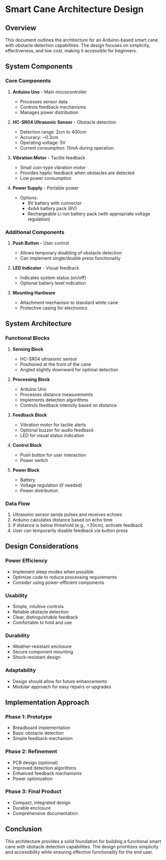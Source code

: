 # Smart Cane Architecture Design

## Overview
This document outlines the architecture for an Arduino-based smart cane with obstacle detection capabilities. The design focuses on simplicity, effectiveness, and low cost, making it accessible for beginners.

## System Components

### Core Components
1. **Arduino Uno** - Main microcontroller
   - Processes sensor data
   - Controls feedback mechanisms
   - Manages power distribution

2. **HC-SR04 Ultrasonic Sensor** - Obstacle detection
   - Detection range: 2cm to 400cm
   - Accuracy: ~0.3cm
   - Operating voltage: 5V
   - Current consumption: 15mA during operation

3. **Vibration Motor** - Tactile feedback
   - Small coin-type vibration motor
   - Provides haptic feedback when obstacles are detected
   - Low power consumption

4. **Power Supply** - Portable power
   - Options:
     - 9V battery with connector
     - 4xAA battery pack (6V)
     - Rechargeable Li-ion battery pack (with appropriate voltage regulation)

### Additional Components
1. **Push Button** - User control
   - Allows temporary disabling of obstacle detection
   - Can implement single/double press functionality

2. **LED Indicator** - Visual feedback
   - Indicates system status (on/off)
   - Optional battery level indication

3. **Mounting Hardware**
   - Attachment mechanism to standard white cane
   - Protective casing for electronics

## System Architecture

### Functional Blocks
1. **Sensing Block**
   - HC-SR04 ultrasonic sensor
   - Positioned at the front of the cane
   - Angled slightly downward for optimal detection

2. **Processing Block**
   - Arduino Uno
   - Processes distance measurements
   - Implements detection algorithms
   - Controls feedback intensity based on distance

3. **Feedback Block**
   - Vibration motor for tactile alerts
   - Optional buzzer for audio feedback
   - LED for visual status indication

4. **Control Block**
   - Push button for user interaction
   - Power switch

5. **Power Block**
   - Battery
   - Voltage regulation (if needed)
   - Power distribution

### Data Flow
1. Ultrasonic sensor sends pulses and receives echoes
2. Arduino calculates distance based on echo time
3. If distance is below threshold (e.g., <30cm), activate feedback
4. User can temporarily disable feedback via button press

## Design Considerations

### Power Efficiency
- Implement sleep modes when possible
- Optimize code to reduce processing requirements
- Consider using power-efficient components

### Usability
- Simple, intuitive controls
- Reliable obstacle detection
- Clear, distinguishable feedback
- Comfortable to hold and use

### Durability
- Weather-resistant enclosure
- Secure component mounting
- Shock-resistant design

### Adaptability
- Design should allow for future enhancements
- Modular approach for easy repairs or upgrades

## Implementation Approach

### Phase 1: Prototype
- Breadboard implementation
- Basic obstacle detection
- Simple feedback mechanism

### Phase 2: Refinement
- PCB design (optional)
- Improved detection algorithms
- Enhanced feedback mechanisms
- Power optimization

### Phase 3: Final Product
- Compact, integrated design
- Durable enclosure
- Comprehensive documentation

## Conclusion
This architecture provides a solid foundation for building a functional smart cane with obstacle detection capabilities. The design prioritizes simplicity and accessibility while ensuring effective functionality for the end user.
